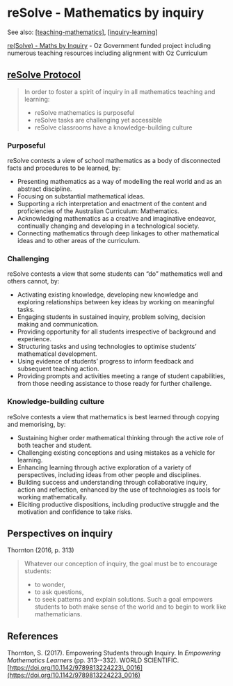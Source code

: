 # reSolve - Mathematics by inquiry

See also: [[teaching-mathematics]], [[inquiry-learning]]

[re(Solve) - Maths by Inquiry](https://www.resolve.edu.au/) - Oz Government funded project including numerous teaching resources including alignment with Oz Curriculum

## [reSolve Protocol](https://www.resolve.edu.au/sites/default/files/downloads/reSolve%20Protocol_MC%20approved%2021.06.16%20FINAL.pdf?time=1503549866)

> In order to foster a spirit of inquiry in all mathematics teaching and learning:
> - reSolve mathematics is purposeful
> - reSolve tasks are challenging yet accessible
> - reSolve classrooms have a knowledge-building culture

### Purposeful

reSolve contests a view of school mathematics as a body of disconnected facts and procedures to be learned, by:

- Presenting mathematics as a way of modelling the real world and as an abstract discipline.
- Focusing on substantial mathematical ideas.
- Supporting a rich interpretation and enactment of the content and proficiencies of the Australian Curriculum: Mathematics.
- Acknowledging mathematics as a creative and imaginative endeavor, continually changing and developing in a technological society.
- Connecting mathematics through deep linkages to other mathematical ideas and to other areas of the curriculum.

### Challenging

 reSolve contests a view that some students can “do” mathematics well and others cannot, by:

- Activating existing knowledge, developing new knowledge and exploring relationships between key ideas by working on meaningful tasks.
- Engaging students in sustained inquiry, problem solving, decision making and communication.
- Providing opportunity for all students irrespective of background and experience.
- Structuring tasks and using technologies to optimise students’ mathematical development.
- Using evidence of students’ progress to inform feedback and subsequent teaching action.
- Providing prompts and activities meeting a range of student capabilities, from those needing assistance to those ready for further challenge.

### Knowledge-building culture

reSolve contests a view that mathematics is best learned through copying and memorising, by:

- Sustaining higher order mathematical thinking through the active role of both teacher and student.
- Challenging existing conceptions and using mistakes as a vehicle for learning.
- Enhancing learning through active exploration of a variety of perspectives, including ideas from other people and disciplines.
- Building success and understanding through collaborative inquiry, action and reflection, enhanced by the use of technologies as tools for working mathematically.
- Eliciting productive dispositions, including productive struggle and the motivation and confidence to take risks.

## Perspectives on inquiry

Thornton (2016, p. 313)
> Whatever our conception of inquiry, the goal must be to encourage students: 
> - to wonder, 
> - to ask questions, 
> - to seek patterns and explain solutions. 
> Such a goal empowers students to both make sense of the world and to begin to work like mathematicians.

## References

Thornton, S. (2017). Empowering Students through Inquiry. In *Empowering Mathematics Learners* (pp. 313--332). WORLD SCIENTIFIC. [https://doi.org/10.1142/9789813224223\_0016](https://doi.org/10.1142/9789813224223_0016)


[//begin]: # "Autogenerated link references for markdown compatibility"
[teaching-mathematics]: teaching-mathematics "Teaching Mathematics"
[inquiry-learning]: inquiry-learning "Inquiry Learning"
[//end]: # "Autogenerated link references"